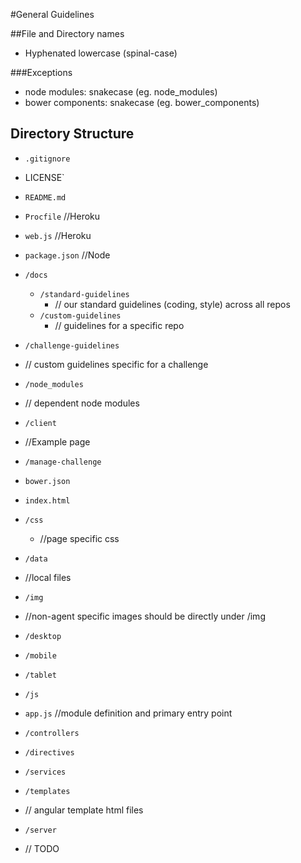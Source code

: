#General Guidelines

##File and Directory names
- Hyphenated lowercase (spinal-case)

###Exceptions
- node modules: snakecase (eg. node_modules)
- bower components: snakecase (eg. bower_components)

## Directory Structure
- `.gitignore`
- LICENSE`
- `README.md`
- `Procfile` //Heroku
- `web.js` //Heroku
- `package.json` //Node
- `/docs`
  - `/standard-guidelines`
    - // our standard guidelines (coding, style) across all repos
  - `/custom-guidelines`
    - // guidelines for a specific repo
 - `/challenge-guidelines`
  - // custom guidelines specific for a challenge
- `/node_modules`
 - // dependent node modules
- `/client`
 - //Example page
 - `/manage-challenge`
  - `bower.json`
  - `index.html`
  - `/css`
    - //page specific css
  - `/data`
   - //local files
  - `/img`
   - //non-agent specific images should be directly under /img
   - `/desktop`
   - `/mobile`
   - `/tablet`
  - `/js`
   - `app.js` //module definition and primary entry point 
   - `/controllers`
   - `/directives`
   - `/services`
  - `/templates`
   - // angular template html files

- `/server`
 - // TODO
